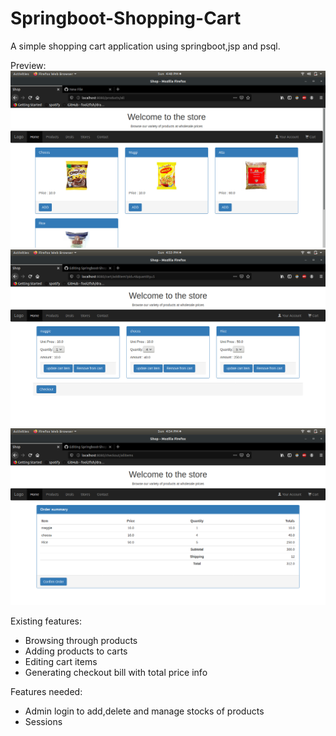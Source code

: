 # Springboot-Shopping-Cart
A simple shopping cart application using springboot,jsp and psql.

Preview:
![](zReadmeImages/products.png)
![](zReadmeImages/cart.png)
![](zReadmeImages/bill.png)

Existing features:
* Browsing through products
* Adding products to carts
* Editing cart items
* Generating checkout bill with total price info

Features needed:
* Admin login to add,delete and manage stocks of products
* Sessions
